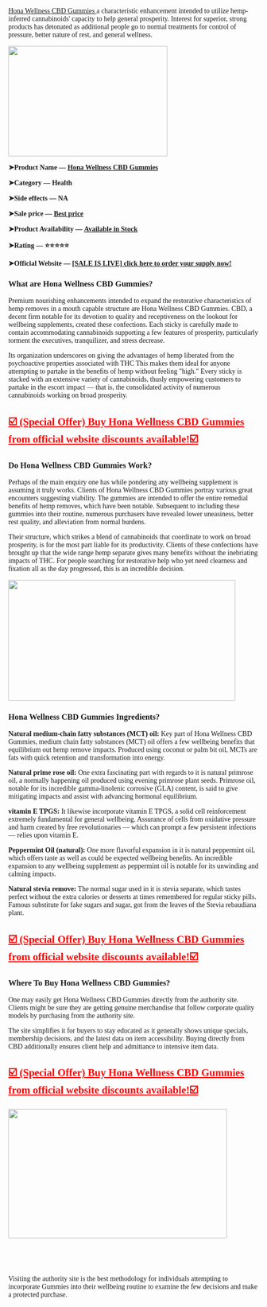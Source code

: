 <p><span style="font-family: Georgia;"><a href="https://sales24hour.com/g4xj" target="_blank" rel="nofollow" data-saferedirecturl="https://www.google.com/url?hl=en&amp;q=https://sales24hour.com/g4xj&amp;source=gmail&amp;ust=1728820250742000&amp;usg=AOvVaw0myKlOWKb-TdHbrws70Lb9">Hona Wellness CBD Gummies&nbsp;</a>a characteristic enhancement intended to utilize hemp-inferred cannabinoids' capacity to help general prosperity. Interest for superior, strong products has detonated as additional people go to normal treatments for control of pressure, better nature of rest, and general wellness.&nbsp;</span></p>
<div><a href="https://sales24hour.com/g4xj" target="_blank" rel="nofollow" data-saferedirecturl="https://www.google.com/url?hl=en&amp;q=https://sales24hour.com/g4xj&amp;source=gmail&amp;ust=1728820250742000&amp;usg=AOvVaw0myKlOWKb-TdHbrws70Lb9"><span style="font-family: Georgia;"><img src="https://ci5.googleusercontent.com/proxy/1j3_tJ_nDn74ZUxYvYmxijd-laJDW_o5-QCeZgBIN41DDlY7OV6beQdSS08hBnxyfTTCP1m1CZcVOpmEKF2uf-DpN5Qx4tRQP0F7lIG6nfJHuqf7HuICP_ygs-gRZ_0iun5X-2x7AOkEYMfDQ9Jn47cNQ9TjB1T2Z_hM9U9fhHJTTFI1SvmiNhK0_VlNhlBYWuSYOx-baTfGl4R035ULIbbLscR2_Khgg5FSSY0ep08baSG9GAAAcz17flutNfq8nx3bXgpz15Nfojr4kZzKwshx6hz5Ecq4trWqWOAwdrSMUBTE33h6TfrpR8xavAtKHukRBhIFnacO_FCuILdTaGsHb-DpvkQ0h2yRLErRcgffQ6v0Ce4LGlLpTE6L7YLoBekMH8dFd6m6Pwgl6sp329SCsHNMGJncJOLMcQ=s0-d-e1-ft#https://blogger.googleusercontent.com/img/b/R29vZ2xl/AVvXsEj04Hk549g2KM7vhOir7McpFU6_FEMvlUZGG5tqRMcusxnJSzwwd86r0J16xcCTR_m6FMbEEVpyjRhB1gQI_0YF0-lgyNpSziFZ5hATdCZTOLVC9VZpR7b0hQOup6BlbwNr0bONY3KK0pcm_AupTrd4mDXmrRGiqqwTdx6FTFk-QKEgG99ihmwSEF3mg5k/s320/Hona%20Wellness%20CBD%20Gummies%20Cost.png" alt="" width="320" height="222" border="0" data-iml="48135.5" /></span></a></div>
<p><strong><span style="font-family: Georgia;">➤Product Name &mdash;&nbsp;<a href="https://sales24hour.com/g4xj" target="_blank" rel="nofollow" data-saferedirecturl="https://www.google.com/url?hl=en&amp;q=https://sales24hour.com/g4xj&amp;source=gmail&amp;ust=1728820250742000&amp;usg=AOvVaw0myKlOWKb-TdHbrws70Lb9">Hona Wellness CBD Gummies</a></span></strong></p>
<p><strong><span style="font-family: Georgia;">➤Category &mdash; Health</span></strong></p>
<p><strong><span style="font-family: Georgia;">➤Side effects &mdash; NA</span></strong></p>
<p><strong><span style="font-family: Georgia;">➤Sale price &mdash;&nbsp;<a href="https://sales24hour.com/g4xj" target="_blank" rel="nofollow" data-saferedirecturl="https://www.google.com/url?hl=en&amp;q=https://sales24hour.com/g4xj&amp;source=gmail&amp;ust=1728820250742000&amp;usg=AOvVaw0myKlOWKb-TdHbrws70Lb9">Best price</a></span></strong></p>
<p><strong><span style="font-family: Georgia;">➤Product Availability &mdash;&nbsp;<a href="https://sales24hour.com/g4xj" target="_blank" rel="nofollow" data-saferedirecturl="https://www.google.com/url?hl=en&amp;q=https://sales24hour.com/g4xj&amp;source=gmail&amp;ust=1728820250742000&amp;usg=AOvVaw0myKlOWKb-TdHbrws70Lb9">Available in Stock</a></span></strong></p>
<p><strong><span style="font-family: Georgia;">➤Rating &mdash; ⭐⭐⭐⭐⭐</span></strong></p>
<p><strong><span style="font-family: Georgia;">➤Official Website &mdash;&nbsp;<a href="https://sales24hour.com/g4xj" target="_blank" rel="nofollow" data-saferedirecturl="https://www.google.com/url?hl=en&amp;q=https://sales24hour.com/g4xj&amp;source=gmail&amp;ust=1728820250742000&amp;usg=AOvVaw0myKlOWKb-TdHbrws70Lb9">[SALE IS LIVE] click here to order your supply now!</a></span></strong></p>
<h3><strong><span style="font-family: Georgia;">What are Hona Wellness CBD Gummies?</span></strong></h3>
<p><span style="font-family: Georgia;">Premium nourishing enhancements intended to expand the restorative characteristics of hemp removes in a mouth capable structure are Hona Wellness CBD Gummies. CBD, a decent firm notable for its devotion to quality and receptiveness on the lookout for wellbeing supplements, created these confections. Each sticky is carefully made to contain accommodating cannabinoids supporting a few features of prosperity, particularly torment the executives, tranquilizer, and stress decrease.</span></p>
<p><span style="font-family: Georgia;">Its organization underscores on giving the advantages of hemp liberated from the psychoactive properties associated with THC This makes them ideal for anyone attempting to partake in the benefits of hemp without feeling "high." Every sticky is stacked with an extensive variety of cannabinoids, thusly empowering customers to partake in the escort impact &mdash; that is, the consolidated activity of numerous cannabinoids working on broad prosperity.</span></p>
<h2><span style="color: #ff0000;"><a style="color: #ff0000;" href="https://sales24hour.com/g4xj" target="_blank" rel="nofollow" data-saferedirecturl="https://www.google.com/url?hl=en&amp;q=https://sales24hour.com/g4xj&amp;source=gmail&amp;ust=1728820250742000&amp;usg=AOvVaw0myKlOWKb-TdHbrws70Lb9"><strong><span style="font-family: Georgia;">☑️ (Special Offer) Buy Hona Wellness CBD Gummies from official website discounts available!☑️</span></strong></a></span></h2>
<h3><strong><span style="font-family: Georgia;">Do Hona Wellness CBD Gummies Work?</span></strong></h3>
<p><span style="font-family: Georgia;">Perhaps of the main enquiry one has while pondering any wellbeing supplement is assuming it truly works. Clients of Hona Wellness CBD Gummies portray various great encounters suggesting viability. The gummies are intended to offer the entire remedial benefits of hemp removes, which have been notable. Subsequent to including these gummies into their routine, numerous purchasers have revealed lower uneasiness, better rest quality, and alleviation from normal burdens.</span></p>
<p><span style="font-family: Georgia;">Their structure, which strikes a blend of cannabinoids that coordinate to work on broad prosperity, is for the most part liable for its productivity. Clients of these confections have brought up that the wide range hemp separate gives many benefits without the inebriating impacts of THC. For people searching for restorative help who yet need clearness and fixation all as the day progressed, this is an incredible decision.</span></p>
<div><a href="https://sales24hour.com/g4xj" target="_blank" rel="nofollow" data-saferedirecturl="https://www.google.com/url?hl=en&amp;q=https://sales24hour.com/g4xj&amp;source=gmail&amp;ust=1728820250742000&amp;usg=AOvVaw0myKlOWKb-TdHbrws70Lb9"><span style="font-family: Georgia;"><img src="https://ci5.googleusercontent.com/proxy/ddGod0Dp4M5pgiBwm-Cl_5YacnjC_9z2rqNX21L-45lPt2qG-4928sEYMRvM8b1-3bMbVLPGcK5hgplbWlZV3H3SnjKz2DrkmRHAE6iP_hySsbxbdOzRfNj2lQ9st8U_Vt7-tgrgR6NGjR4JM5uvrYzP9dnzfsS6I5fW7BFbeWBBHOIRSTHqY214cXL7gzUGmEM9jQpoas8m8GQjQNKlDbKajDEJHRBf8wngRd2AJyidWa7ZMxRbnBV6au_1mog4Zl8RuKQIf8aQ5P8ZzTtxsMLNDq84__vFSNJLZJQ9h-yEzvweVl2XUH8g12qADzU4rLDRUC0utLdnB7fDYMnYwTpbgmEr30i7SJJ97oykfB-ntd8bnHtPzbtAJqGQgI2ozeNRLo7ncpYOrguW7_rgSW3nETKkWEva=s0-d-e1-ft#https://blogger.googleusercontent.com/img/b/R29vZ2xl/AVvXsEgo-szPOHPEBDgZUx7dVl9sls0ObD-8qJX-RRYZNdIqQ3Azj4tO_FyGuffPvyobYv0PfZ-R2NrgJIK6wkIDAJw1MhweFq6uoPcNfuAQcGg4S5UMPOKquVzw51fQUGXwYGCIK8cD98d3GxFXGZ4HJXbxuRjeqByBEG9XBThUA86eQUxuU8t9Ve9NaaZV9kM/w457-h243/Niva%20CBD%20Gummies%20result.png" alt="" width="457" height="243" border="0" data-iml="48359.59999999963" /></span></a></div>
<h3><strong><span style="font-family: Georgia;">Hona Wellness CBD Gummies Ingredients?&nbsp;</span></strong></h3>
<p><span style="font-family: Georgia;"><strong>Natural medium-chain fatty substances (MCT) oil:&nbsp;</strong>Key part of Hona Wellness CBD Gummies, medium chain fatty substances (MCT) oil offers a few wellbeing benefits that equilibrium out hemp remove impacts. Produced using coconut or palm bit oil, MCTs are fats with quick retention and transformation into energy.</span></p>
<p><span style="font-family: Georgia;"><strong>Natural prime rose oil:&nbsp;</strong>One extra fascinating part with regards to it is natural primrose oil, a normally happening oil produced using evening primrose plant seeds. Primrose oil, notable for its incredible gamma-linolenic corrosive (GLA) content, is said to give mitigating impacts and assist with advancing hormonal equilibrium.</span></p>
<p><span style="font-family: Georgia;"><strong>vitamin E TPGS:</strong>&nbsp;It likewise incorporate vitamin E TPGS, a solid cell reinforcement extremely fundamental for general wellbeing. Assurance of cells from oxidative pressure and harm created by free revolutionaries &mdash; which can prompt a few persistent infections &mdash; relies upon vitamin E.</span></p>
<p><span style="font-family: Georgia;"><strong>Peppermint Oil (natural):&nbsp;</strong>One more flavorful expansion in it is natural peppermint oil, which offers taste as well as could be expected wellbeing benefits. An incredible expansion to any wellbeing supplement as peppermint oil is notable for its unwinding and calming impacts.</span></p>
<p><span style="font-family: Georgia;"><strong>Natural stevia remove:&nbsp;</strong>The normal sugar used in it is stevia separate, which tastes perfect without the extra calories or desserts at times remembered for regular sticky pills. Famous substitute for fake sugars and sugar, got from the leaves of the Stevia rebaudiana plant.</span></p>
<h2><span style="color: #ff0000;"><a style="color: #ff0000;" href="https://sales24hour.com/g4xj" target="_blank" rel="nofollow" data-saferedirecturl="https://www.google.com/url?hl=en&amp;q=https://sales24hour.com/g4xj&amp;source=gmail&amp;ust=1728820250742000&amp;usg=AOvVaw0myKlOWKb-TdHbrws70Lb9"><strong><span style="font-family: Georgia;">☑️ (Special Offer) Buy Hona Wellness CBD Gummies from official website discounts available!☑️</span></strong></a></span></h2>
<h3><strong><span style="font-family: Georgia;">Where To Buy Hona Wellness CBD Gummies?</span></strong></h3>
<p><span style="font-family: Georgia;">One may easily get Hona Wellness CBD Gummies directly from the authority site. Clients might be sure they are getting genuine merchandise that follow corporate quality models by purchasing from the authority site.</span></p>
<p><span style="font-family: Georgia;">The site simplifies it for buyers to stay educated as it generally shows unique specials, membership decisions, and the latest data on item accessibility. Buying directly from CBD additionally ensures client help and admittance to intensive item data.</span></p>
<h2><span style="color: #ff0000;"><a style="color: #ff0000;" href="https://sales24hour.com/g4xj" target="_blank" rel="nofollow" data-saferedirecturl="https://www.google.com/url?hl=en&amp;q=https://sales24hour.com/g4xj&amp;source=gmail&amp;ust=1728820250742000&amp;usg=AOvVaw0myKlOWKb-TdHbrws70Lb9"><strong><span style="font-family: Georgia;">☑️ (Special Offer) Buy Hona Wellness CBD Gummies from official website discounts available!☑️</span></strong></a></span></h2>
<div><a href="https://sales24hour.com/g4xj" target="_blank" rel="nofollow" data-saferedirecturl="https://www.google.com/url?hl=en&amp;q=https://sales24hour.com/g4xj&amp;source=gmail&amp;ust=1728820250742000&amp;usg=AOvVaw0myKlOWKb-TdHbrws70Lb9"><span style="font-family: Georgia;"><img src="https://ci3.googleusercontent.com/proxy/0ZxwkT5DEftl91tdIwdFNUDT5xdq8-6ySYdZBp4KvSBQlrHwy2nOyGAVFGYfv1-WjogzDam5QlrSGvUAooZkGjXt5TMhf633wXXwlHJjP69_XJC_JOBX88-fT8m5RJkXLHThkS6poeI_FXXKU_UCtxXthm1Jwo68kLmGwIfl2opxyWOOuIcL_k21EikS9g72_8dZ_e91NCD1A-tQaTv7TlCjtgS5uubAoihlYilnvAgQ6IkV_30ruG763dnigx1SaNHcIvhEcvriogc2ebM0FN76knpmyPydWDHx9dqaxqWXGHZ6rm7ROA2dJBdWKcyf9xuXyzUc7tABAI70_Tjm8ARK-zEGyU6to8uBKdQ2R59REMaLotIpayt7iBYfL0QF5w=s0-d-e1-ft#https://blogger.googleusercontent.com/img/b/R29vZ2xl/AVvXsEimwr5x4HRwajAzuqm1tl8TPbIPrD6NgXqyYty-q7IXMzqQn13owBuMagAbHW8iXSnQCTTPX5AXdXhZThF6KJl2c39p1K4LXBVuEFxXvknnzj1OesX9mIHt8Jdg6M3e1FzfEYPpAIoRXyXE04qzeDHh2SPTv98nT0_xPxSC32YnpNn3NB2LKTgWYqucSLk/w440-h260/orderr.png" alt="" width="440" height="260" border="0" data-iml="48479.799999999814" /></span></a></div>
<p><span style="font-family: Georgia;">&nbsp;</span></p>
<p><span style="font-family: Georgia;">&nbsp;</span></p>
<p><span style="font-family: Georgia;">Visiting the authority site is the best methodology for individuals attempting to incorporate Gummies into their wellbeing routine to examine the few decisions and make a protected purchase.</span></p>
